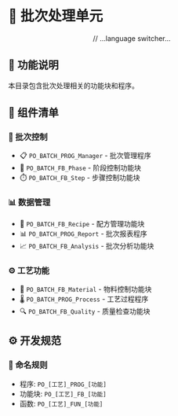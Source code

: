 # 🔄 批次处理单元

<div align="center">
// ...language switcher...
</div>

## 📑 功能说明
本目录包含批次处理相关的功能块和程序。

## 📂 组件清单
### 🎯 批次控制
- 📋 `PO_BATCH_PROG_Manager` - 批次管理程序
- 🔄 `PO_BATCH_FB_Phase` - 阶段控制功能块
- ⏱️ `PO_BATCH_FB_Step` - 步骤控制功能块

### 📊 数据管理
- 💾 `PO_BATCH_FB_Recipe` - 配方管理功能块
- 📊 `PO_BATCH_PROG_Report` - 批次报表程序
- 📈 `PO_BATCH_FB_Analysis` - 批次分析功能块

### ⚙️ 工艺功能
- 🧪 `PO_BATCH_FB_Material` - 物料控制功能块
- 🌡️ `PO_BATCH_PROG_Process` - 工艺过程程序
- 🔍 `PO_BATCH_FB_Quality` - 质量检查功能块

## ⚙️ 开发规范
### 📝 命名规则
- 程序: `PO_[工艺]_PROG_[功能]`
- 功能块: `PO_[工艺]_FB_[功能]`
- 函数: `PO_[工艺]_FUN_[功能]`
